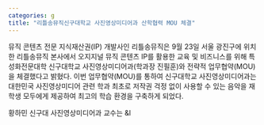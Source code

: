 ```yaml
---
categories: g
title: "리틀송뮤직신구대학교 사진영상미디어과 산학협력 MOU 체결"
---
```







뮤직 콘텐츠 전문 지식재산권(IP) 개발사인 리틀송뮤직은 9월 23일 서울 광진구에 위치한 리틀송뮤직 본사에서 오지지널 뮤직 콘텐츠 IP를 활용한 교육 및 비즈니스를 위해 특성화전문대학 신구대학교 사진영상미디어과(학과장 진필훈)와 전략적 업무협약(MOU)을 체결했다고 밝혔다.
이번 업무협약(MOU)를 통하여 신구대학교 사진영상미디어과는 대한민국 사진영상미디어 관련 학과 최초로 저작권 걱정 없이 사용할 수 있는 음악을 재학생 모두에게 제공하여 최고의 학습 환경을 구축하게 되었다.

황하민 신구대 사진영상미디어과 교수는 &l